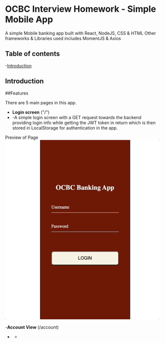 # OCBC Interview Homework - Simple Mobile App

A simple Mobile banking app built with React, NodeJS, CSS & HTML
Other frameworks & Libraries used includes MomentJS & Axios

## Table of contents

-[Introduction](#Introduction)

## Introduction 

##Features

There are 5 main pages in this app.

- **Login screen** ("/")
- -A simple login screen with a GET request towards the backend providing login info while getting the JWT token in return which is then stored in LocalStorage for authentication in the app.

Preview of Page
![Login](/ocbc/ReadMeImages/OCBClogin.gif)

-**Account View** (/account)
- -
